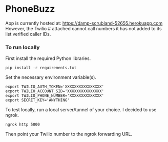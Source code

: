 # PhoneBuzz

App is currently hosted at:
https://damp-scrubland-52655.herokuapp.com
However, the Twilio # attached cannot call numbers it has not added to its list verified caller IDs.


### To run locally

First install the required Python libraries.

`pip install -r requirements.txt`

Set the necessary environment variable(s).

```
export TWILIO_AUTH_TOKEN='XXXXXXXXXXXXXXXX'
export TWILIO_ACCOUNT_SID='XXXXXXXXXXXXXXX'
export TWILIO_PHONE_NUMBER='XXXXXXXXXXXXXX'
export SECRET_KEY='ANYTHING'
```

To test locally, run a local server/tunnel of your choice. I decided to use ngrok.

`ngrok http 5000`

Then point your Twilio number to the ngrok forwarding URL.
